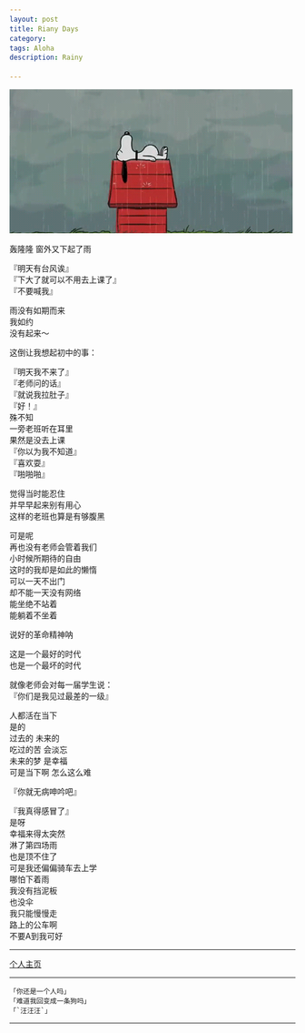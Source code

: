 ```yaml
---
layout: post
title: Riany Days
category: 
tags: Aloha
description: Rainy

---
```


![](https://raw.githubusercontent.com/Ashtray/Ashtray.github.io/master/res/223009nyenz6lc0bcmymcn.gif)  
  
轰隆隆 窗外又下起了雨  

 <!-- more -->

『明天有台风诶』  
『下大了就可以不用去上课了』  
『不要喊我』  


雨没有如期而来  
我如约  
没有起来～  

这倒让我想起初中的事：

『明天我不来了』  
『老师问的话』  
『就说我拉肚子』  
『好！』  
殊不知  
一旁老班听在耳里  
果然是没去上课  
『你以为我不知道』  
『喜欢耍』  
『啪啪啪』  


觉得当时能忍住  
并早早起来别有用心  
这样的老班也算是有够腹黑  

可是呢  
再也没有老师会管着我们  
小时候所期待的自由  
这时的我却是如此的懒惰  
可以一天不出门  
却不能一天没有网络  
能坐绝不站着  
能躺着不坐着  

说好的革命精神呐  

这是一个最好的时代  
也是一个最坏的时代  

就像老师会对每一届学生说：  
『你们是我见过最差的一级』  

人都活在当下  
是的  
过去的 未来的   
吃过的苦 会淡忘  
未来的梦 是幸福  
可是当下啊 怎么这么难  

『你就无病呻吟吧』  

『我真得感冒了』  
是呀  
幸福来得太突然  
淋了第四场雨  
也是顶不住了  
可是我还偏偏骑车去上学  
哪怕下着雨  
我没有挡泥板  
也没伞  
我只能慢慢走  
路上的公车啊  
不要A到我可好  



--------------------

[个人主页](http://Ashtray.github.io)

----------

	「你还是一个人吗」
	「难道我回变成一条狗吗」
	「`汪汪汪`」
-----------------
    
 
